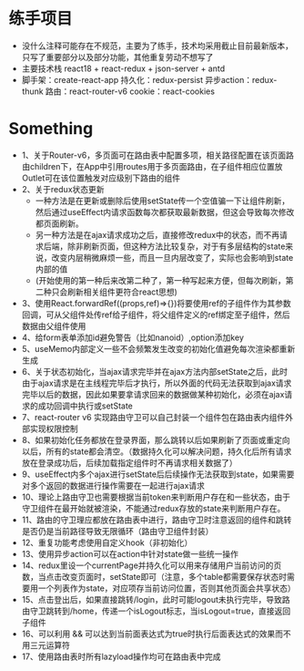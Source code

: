 # 练手项目
* 没什么注释可能存在不规范，主要为了练手，技术均采用截止目前最新版本，只写了重要部分以及部分功能，其他重复劳动不想写了
* 主要技术栈 react18 + react-redux + json-server + antd
* 脚手架：create-react-app 持久化：redux-persist 异步action：redux-thunk 路由：react-router-v6 cookie：react-cookies

# Something
* 1、关于Router-v6，多页面可在路由表中配置多项，相关路径配置在该页面路由children下，在App中引用routes用于多页面路由，在子组件相应位置放Outlet可在该位置触发对应级别下路由的组件
* 2、关于redux状态更新
    * 一种方法是在更新或删除后使用setState传一个空值骗一下让组件刷新， 然后通过useEffect内请求函数每次都获取最新数据，但这会导致每次修改都页面刷新。
    * 另一种方法是在ajax请求成功之后，直接修改redux中的状态，而不再请求后端，除非刷新页面，但这种方法比较复杂，对于有多层结构的state来说，改变内层稍微麻烦一些，而且一旦内层改变了，实际也会影响到state内部的值
    * (开始使用的第一种后来改第二种了，第一种写起来方便，但每次刷新，第二种只会刷新相关组件更符合react思想)
* 3、使用React.forwardRef((props,ref)=>{})将要使用ref的子组件作为其参数回调，可从父组件处传ref给子组件，将父组件定义的ref绑定至子组件，然后数据由父组件使用
* 4、给form表单添加id避免警告（比如nanoid）,option添加key
* 5、useMemo内部定义一些不会频繁发生改变的初始化值避免每次渲染都重新生成
* 6、关于状态初始化，当ajax请求完毕并在ajax方法内部setState之后，此时由于ajax请求是在主线程完毕后才执行，所以外面的代码无法获取到ajax请求完毕以后的数据，因此如果要拿请求回来的数据做某种初始化，必须在ajax请求的成功回调中执行或setState
* 7、react-router v6 实现路由守卫可以自己封装一个组件包在路由表内组件外部实现权限控制
* 8、如果初始化任务都放在登录界面，那么跳转以后如果刷新了页面或重定向以后，所有的state都会清空。（数据持久化可以解决问题，持久化后所有请求放在登录成功后，后续加载指定组件时不再请求相关数据了）
* 9、useEffect内多个ajax进行setState后后续操作无法获取到state，如果需要对多个返回的数据进行操作需要在一起进行ajax请求
* 10、理论上路由守卫也需要根据当前token来判断用户存在和一些状态，由于守卫组件在最开始就被渲染，不能通过redux存放的state来判断用户存在。
* 11、路由的守卫理应都放在路由表中进行，路由守卫时注意返回的组件和跳转是否仍是当前路径导致无限循环（路由守卫组件封装）
* 12、重复功能考虑使用自定义hook（非初始化）
* 13、使用异步action可以在action中针对state做一些统一操作
* 14、redux里设一个currentPage并持久化可以用来存储用户当前访问的页数，当点击改变页面时，setState即可（注意，多个table都需要保存状态时需要用一个列表作为state，对应项存当前访问位置，否则其他页面会共享状态）
* 15、点击登出后，如果直接跳转/login，此时可能logout未执行完毕，导致路由守卫跳转到/home，传递一个isLogout标志，当isLogout=true，直接返回子组件
* 16、可以利用 && 可以达到当前面表达式为true时执行后面表达式的效果而不用三元运算符
* 17、使用路由表时所有lazyload操作均可在路由表中完成